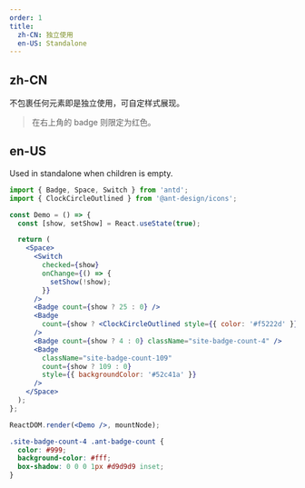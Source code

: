```yaml
---
order: 1
title:
  zh-CN: 独立使用
  en-US: Standalone
---
```


## zh-CN

不包裹任何元素即是独立使用，可自定样式展现。

> 在右上角的 badge 则限定为红色。

## en-US

Used in standalone when children is empty.

```jsx
import { Badge, Space, Switch } from 'antd';
import { ClockCircleOutlined } from '@ant-design/icons';

const Demo = () => {
  const [show, setShow] = React.useState(true);

  return (
    <Space>
      <Switch
        checked={show}
        onChange={() => {
          setShow(!show);
        }}
      />
      <Badge count={show ? 25 : 0} />
      <Badge
        count={show ? <ClockCircleOutlined style={{ color: '#f5222d' }} /> : 0}
      />
      <Badge count={show ? 4 : 0} className="site-badge-count-4" />
      <Badge
        className="site-badge-count-109"
        count={show ? 109 : 0}
        style={{ backgroundColor: '#52c41a' }}
      />
    </Space>
  );
};

ReactDOM.render(<Demo />, mountNode);
```

```css
.site-badge-count-4 .ant-badge-count {
  color: #999;
  background-color: #fff;
  box-shadow: 0 0 0 1px #d9d9d9 inset;
}
```

<style>
[data-theme="dark"] .site-badge-count-4 .ant-badge-count {
  background-color: #141414;
  box-shadow: 0 0 0 1px #434343 inset;
}
</style>
